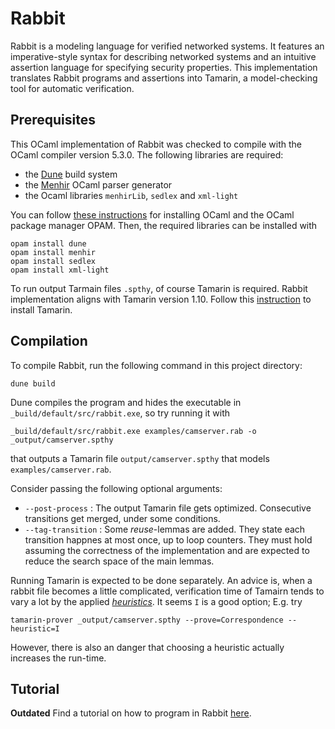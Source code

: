 # Rabbit

Rabbit is a modeling language for verified networked systems.
It features an imperative-style syntax for describing networked systems and an intuitive assertion language for specifying security properties.
This implementation translates Rabbit programs and assertions into Tamarin, a model-checking tool for automatic verification.

## Prerequisites

This OCaml implementation of Rabbit was checked to compile with the OCaml compiler version 5.3.0. 
The following libraries are required:
* the [Dune](https://dune.build) build system
* the [Menhir](http://gallium.inria.fr/~fpottier/menhir/) OCaml parser generator
* the Ocaml libraries `menhirLib`, `sedlex` and `xml-light`

You can follow [these instructions](https://www.ocaml.org/docs/up-and-running) for installing OCaml and the OCaml package manager OPAM. Then, the required libraries can be installed with

    opam install dune
    opam install menhir
    opam install sedlex
    opam install xml-light

To run output Tarmain files `.spthy`, of course Tamarin is required. Rabbit implementation aligns with Tamarin version 1.10. Follow this [instruction](https://tamarin-prover.com/manual/master/book/002_installation.html) to install Tamarin.

## Compilation

To compile Rabbit, run the following command in this project directory:

    dune build

Dune compiles the program and hides the executable in `_build/default/src/rabbit.exe`, so try running it with

    _build/default/src/rabbit.exe examples/camserver.rab -o _output/camserver.spthy

that outputs a Tamarin file `output/camserver.spthy` that models `examples/camserver.rab`. 

Consider passing the following optional arguments:

-  `--post-process` : The output Tamarin file gets optimized. Consecutive transitions get merged, under some conditions.
-  `--tag-transition` : Some _reuse_-lemmas are added. They state each transition happnes at most once, up to loop counters. They must hold assuming the correctness of the implementation and are expected to reduce the search space of the main lemmas.


Running Tamarin is expected to be done separately. An advice is, when a rabbit file becomes a little complicated, verification time of Tamairn tends to vary a lot by the applied [_heuristics_](https://tamarin-prover.com/manual/master/book/011_advanced-features.html). It seems `I` is a good option; E.g. try

    tamarin-prover _output/camserver.spthy --prove=Correspondence --heuristic=I

However, there is also an danger that choosing a heuristic actually increases the run-time.

## Tutorial

**Outdated** Find a tutorial on how to program in Rabbit [here](https://hackmd.io/@VcOgfdUPTgqt1HEQTKaaqw/BkOXorVzkl).

